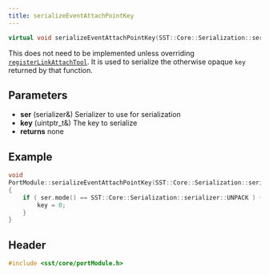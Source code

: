 ```yaml
---
title: serializeEventAttachPointKey
---
```


```cpp
virtual void serializeEventAttachPointKey(SST::Core::Serialization::serializer& ser, uintptr_t& key);
```

This does not need to be implemented unless overriding [`registerLinkAttachTool`](./registerLinkAttachTool.md). It is used to serialize the otherwise opaque `key` returned by that function.

## Parameters
* **ser** (serializer&) Serializer to use for serialization
* **key** (uintptr_t&) The key to serialize
* **returns** none


## Example
```cpp
void
PortModule::serializeEventAttachPointKey(SST::Core::Serialization::serializer& ser, uintptr_t& key)
{
    if ( ser.mode() == SST::Core::Serialization::serializer::UNPACK ) {
        key = 0;
    }
}
```

## Header
```cpp
#include <sst/core/portModule.h>
```

